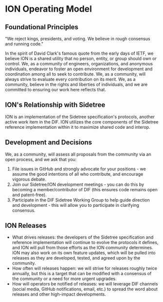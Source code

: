 # ION Operating Model

## Foundational Principles

"We reject kings, presidents, and voting. We believe in rough consensus and running code."

In the spirit of David Clark's famous quote from the early days of IETF, we believe ION is a shared utility that no person, entity, or group should own or control. We, as a community of engineers, organizations, and anonymous individuals, endeavor to foster an open environment for development and coordination among all to seek to contribute. We, as a community, will always strive to evaluate every contribution on its merit. We, as a community, believe in the rights and liberties of individuals, and we are committed to ensuring our work here reflects that.

## ION's Relationship with Sidetree

ION is an implementation of the Sidetree specification's protocols, another active work item in the DIF. ION utilizes the core components of the Sidetree reference implementation within it to maximize shared code and interop. 

## Development and Decisions

We, as a community, will assess all proposals from the community via an open process, and we ask that you:

1. File issues in GitHub and strongly advocate for your positions - we assume the good intentions of all who contribute, and encourage vigorous debate.
2. Join our Sidetree/ION development meetings - you can do this by becoming a member/contributor of DIF (this ensures code remains open and patent-free).
3. Participate in the DIF Sidetree Working Group to help guide direction and development - this will allow you to participate in clarifying consensus.

## ION Releases
* What drives releases: the developers of the Sidetree specification and reference implementation will continue to evolve the protocols it defines, and ION will pull from those efforts as the ION community determines. ION may also work on its own feature updates, which will be pulled into releases as they are developed, tested, and agreed upon by the community.
* How often will releases happen: we will strive for releases roughly twice annually, but this is a target that can be modified with a consensus of the community or a need for more urgent upgrades.
* How will operators be notified of releases: we will leverage DIF channels (social media, GitHub notifications, email, etc.) to spread the word about releases and other high-impact developments.

